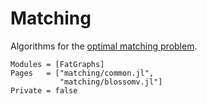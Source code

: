 # Matching
Algorithms for the [optimal matching problem](<https://en.wikipedia.org/wiki/Matching_(graph_theory)>).

```@autodocs
Modules = [FatGraphs]
Pages   = ["matching/common.jl",
           "matching/blossomv.jl"]
Private = false
```
